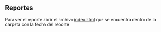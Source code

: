 ## Reportes

Para ver el reporte abrir el archivo [index.html](./2024-05-21-001/index.html) que se encuentra dentro de la carpeta con la fecha del reporte
